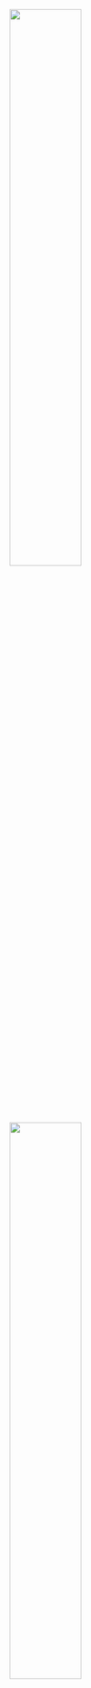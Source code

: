 <p 
<p align="center">
  <img height="50%" width="auto" src="https://github-readme-stats.vercel.app/api?username=Luciuska&show_icons=true&count_private=true&theme=blue&hide_border=true&hide=issues,contribs&bg_color=00000000">

  <img height="50%" width="auto" src="https://github-readme-stats.vercel.app/api/top-langs/?username=Luciuska&hide_progress=true&background=FFFFFF00">
</p>


